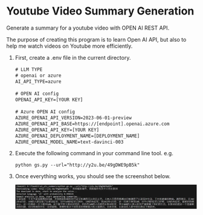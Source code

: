 # Youtube Video Summary Generation

Generate a summary for a youtube video with OPEN AI REST API.

The purpose of creating this program is to learn Open AI API, but also to help me watch videos on Youtube more efficiently.

1. First, create a .env file in the current directory.

    ```Env
    # LLM TYPE
    # openai or azure
    AI_API_TYPE=azure

    # OPEN AI config
    OPENAI_API_KEY=[YOUR KEY]

    # Azure OPEN AI config
    AZURE_OPENAI_API_VERSION=2023-06-01-preview
    AZURE_OPENAI_API_BASE=https://[endpoint].openai.azure.com
    AZURE_OPENAI_API_KEY=[YOUR KEY]
    AZURE_OPENAI_DEPLOYMENT_NAME=[DEPLOYMENT_NAME]
    AZURE_OPENAI_MODEL_NAME=text-davinci-003
    ```

1. Execute the following command in your command line tool. e.g.

    ```CLI
    python gs.py --url="http://y2u.be/49gDWE9pB5k"
    ```

1. Once everything works, you should see the screenshot below.

    ![alt text](assets/screenshot_exec.png)
